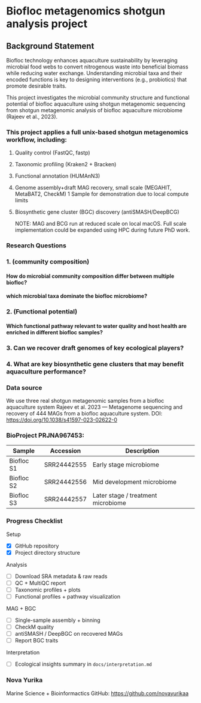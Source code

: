 # Biofloc metagenomics shotgun analysis project


## Background Statement
Biofloc technology enhances aquaculture sustainability by leveraging microbial
food webs to convert nitrogenous waste into beneficial biomass while reducing
water exchange. Understanding microbial taxa and their encoded functions is key
to designing interventions (e.g., probiotics) that promote desirable traits.

This project investigates the microbial community structure and functional potential of biofloc aquaculture using shotgun metagenomic sequencing from shotgun metagenomic analysis of biofloc aquaculture microbiome (Rajeev et al., 2023).

### This project applies a full unix-based shotgun metagenomics workflow, including: 

1. Quality control (FastQC, fastp)
2. Taxonomic profiling (Kraken2 + Bracken)
3. Functional annotation (HUMAnN3)
4. Genome assembly+draft MAG recovery, small scale (MEGAHIT, MetaBAT2, CheckM)
   1 Sample for demonstration due to local compute limits
6. Biosynthetic gene cluster (BGC) discovery (antiSMASH/DeepBCG)

   NOTE: MAG and BCG run at reduced scale on local macOS. Full scale implementation could be expanded using HPC during future PhD work. 

### Research Questions
### 1. (community composition)
 #### How do microbial community composition differ between multiple biofloc?
 #### which microbial taxa dominate the biofloc microbiome?

  
### 2. (Functional potential)
#### Which functional pathway relevant to water quality and host health are enriched in different biofloc samples?

### 3. Can we recover draft genomes of key ecological players?
### 4. What are key biosynthetic gene clusters that may benefit aquaculture performance?

### Data source


We use three real shotgun metagenomic samples from a biofloc aquaculture system
Rajeev et al. 2023 — Metagenome sequencing and recovery of 444 MAGs from a biofloc aquaculture system. DOI: https://doi.org/10.1038/s41597-023-02622-0

### BioProject PRJNA967453:

| Sample | Accession | Description |
|--------|-----------|-------------|
| Biofloc S1 | SRR24442555 | Early stage microbiome |
| Biofloc S2 | SRR24442556 | Mid development microbiome |
| Biofloc S3 | SRR24442557 | Later stage / treatment microbiome |


### Progress Checklist
Setup
- [x] GitHub repository
- [x] Project directory structure

Analysis
- [ ] Download SRA metadata & raw reads
- [ ] QC + MultiQC report
- [ ] Taxonomic profiles + plots
- [ ] Functional profiles + pathway visualization

 MAG + BGC 
- [ ] Single-sample assembly + binning
- [ ] CheckM quality
- [ ] antiSMASH / DeepBGC on recovered MAGs
- [ ] Report BGC traits

Interpretation
- [ ] Ecological insights summary in `docs/interpretation.md`

### Nova Yurika 
Marine Science + Bioinformactics
GitHub: https://github.com/novayurikaa



